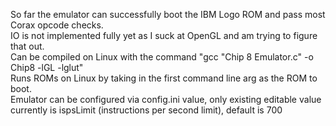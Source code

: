 So far the emulator can successfully boot the IBM Logo ROM and pass most Corax opcode checks.  
IO is not implemented fully yet as I suck at OpenGL and am trying to figure that out.  
Can be compiled on Linux with the command "gcc "Chip 8 Emulator.c" -o Chip8 -lGL -lglut"  
Runs ROMs on Linux by taking in the first command line arg as the ROM to boot.  
Emulator can be configured via config.ini value, only existing editable value currently is ispsLimit (instructions per second limit), default is 700
